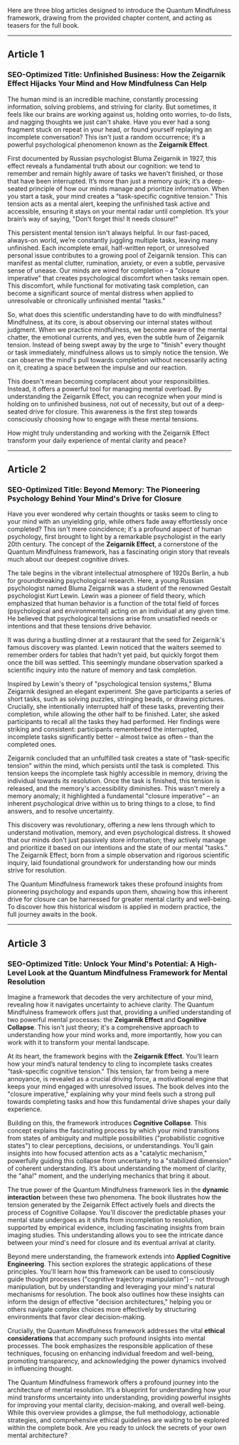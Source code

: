 Here are three blog articles designed to introduce the Quantum Mindfulness framework, drawing from the provided chapter content, and acting as teasers for the full book.

---

## Article 1

### **SEO-Optimized Title:** Unfinished Business: How the Zeigarnik Effect Hijacks Your Mind and How Mindfulness Can Help

The human mind is an incredible machine, constantly processing information, solving problems, and striving for clarity. But sometimes, it feels like our brains are working against us, holding onto worries, to-do lists, and nagging thoughts we just can't shake. Have you ever had a song fragment stuck on repeat in your head, or found yourself replaying an incomplete conversation? This isn't just a random occurrence; it’s a powerful psychological phenomenon known as the **Zeigarnik Effect**.

First documented by Russian psychologist Bluma Zeigarnik in 1927, this effect reveals a fundamental truth about our cognition: we tend to remember and remain highly aware of tasks we haven't finished, or those that have been interrupted. It’s more than just a memory quirk; it’s a deep-seated principle of how our minds manage and prioritize information. When you start a task, your mind creates a "task-specific cognitive tension." This tension acts as a mental alert, keeping the unfinished task active and accessible, ensuring it stays on your mental radar until completion. It’s your brain’s way of saying, "Don't forget this! It needs closure!"

This persistent mental tension isn't always helpful. In our fast-paced, always-on world, we’re constantly juggling multiple tasks, leaving many unfinished. Each incomplete email, half-written report, or unresolved personal issue contributes to a growing pool of Zeigarnik tension. This can manifest as mental clutter, rumination, anxiety, or even a subtle, pervasive sense of unease. Our minds are wired for completion – a "closure imperative" that creates psychological discomfort when tasks remain open. This discomfort, while functional for motivating task completion, can become a significant source of mental distress when applied to unresolvable or chronically unfinished mental "tasks."

So, what does this scientific understanding have to do with mindfulness? Mindfulness, at its core, is about observing our internal states without judgment. When we practice mindfulness, we become aware of the mental chatter, the emotional currents, and yes, even the subtle hum of Zeigarnik tension. Instead of being swept away by the urge to "finish" every thought or task immediately, mindfulness allows us to simply notice the tension. We can observe the mind's pull towards completion without necessarily acting on it, creating a space between the impulse and our reaction.

This doesn't mean becoming complacent about your responsibilities. Instead, it offers a powerful tool for managing mental overload. By understanding the Zeigarnik Effect, you can recognize when your mind is holding on to unfinished business, not out of necessity, but out of a deep-seated drive for closure. This awareness is the first step towards consciously choosing how to engage with these mental tensions.

How might truly understanding and working with the Zeigarnik Effect transform your daily experience of mental clarity and peace?

---

## Article 2

### **SEO-Optimized Title:** Beyond Memory: The Pioneering Psychology Behind Your Mind's Drive for Closure

Have you ever wondered why certain thoughts or tasks seem to cling to your mind with an unyielding grip, while others fade away effortlessly once completed? This isn't mere coincidence; it's a profound aspect of human psychology, first brought to light by a remarkable psychologist in the early 20th century. The concept of the **Zeigarnik Effect**, a cornerstone of the Quantum Mindfulness framework, has a fascinating origin story that reveals much about our deepest cognitive drives.

The tale begins in the vibrant intellectual atmosphere of 1920s Berlin, a hub for groundbreaking psychological research. Here, a young Russian psychologist named Bluma Zeigarnik was a student of the renowned Gestalt psychologist Kurt Lewin. Lewin was a pioneer of field theory, which emphasized that human behavior is a function of the total field of forces (psychological and environmental) acting on an individual at any given time. He believed that psychological tensions arise from unsatisfied needs or intentions and that these tensions drive behavior.

It was during a bustling dinner at a restaurant that the seed for Zeigarnik's famous discovery was planted. Lewin noticed that the waiters seemed to remember orders for tables that hadn't yet paid, but quickly forgot them once the bill was settled. This seemingly mundane observation sparked a scientific inquiry into the nature of memory and task completion.

Inspired by Lewin's theory of "psychological tension systems," Bluma Zeigarnik designed an elegant experiment. She gave participants a series of short tasks, such as solving puzzles, stringing beads, or drawing pictures. Crucially, she intentionally interrupted half of these tasks, preventing their completion, while allowing the other half to be finished. Later, she asked participants to recall all the tasks they had performed. Her findings were striking and consistent: participants remembered the interrupted, incomplete tasks significantly better – almost twice as often – than the completed ones.

Zeigarnik concluded that an unfulfilled task creates a state of "task-specific tension" within the mind, which persists until the task is completed. This tension keeps the incomplete task highly accessible in memory, driving the individual towards its resolution. Once the task is finished, this tension is released, and the memory's accessibility diminishes. This wasn't merely a memory anomaly; it highlighted a fundamental "closure imperative" – an inherent psychological drive within us to bring things to a close, to find answers, and to resolve uncertainty.

This discovery was revolutionary, offering a new lens through which to understand motivation, memory, and even psychological distress. It showed that our minds don't just passively store information; they actively manage and prioritize it based on our intentions and the state of our mental "tasks." The Zeigarnik Effect, born from a simple observation and rigorous scientific inquiry, laid foundational groundwork for understanding how our minds strive for resolution.

The Quantum Mindfulness framework takes these profound insights from pioneering psychology and expands upon them, showing how this inherent drive for closure can be harnessed for greater mental clarity and well-being. To discover how this historical wisdom is applied in modern practice, the full journey awaits in the book.

---

## Article 3

### **SEO-Optimized Title:** Unlock Your Mind's Potential: A High-Level Look at the Quantum Mindfulness Framework for Mental Resolution

Imagine a framework that decodes the very architecture of your mind, revealing how it navigates uncertainty to achieve clarity. The Quantum Mindfulness framework offers just that, providing a unified understanding of two powerful mental processes: the **Zeigarnik Effect** and **Cognitive Collapse**. This isn't just theory; it's a comprehensive approach to understanding how your mind works and, more importantly, how you can work with it to transform your mental landscape.

At its heart, the framework begins with the **Zeigarnik Effect**. You’ll learn how your mind’s natural tendency to cling to incomplete tasks creates "task-specific cognitive tension." This tension, far from being a mere annoyance, is revealed as a crucial driving force, a motivational engine that keeps your mind engaged with unresolved issues. The book delves into the "closure imperative," explaining why your mind feels such a strong pull towards completing tasks and how this fundamental drive shapes your daily experience.

Building on this, the framework introduces **Cognitive Collapse**. This concept explains the fascinating process by which your mind transitions from states of ambiguity and multiple possibilities ("probabilistic cognitive states") to clear perceptions, decisions, or understandings. You’ll gain insights into how focused attention acts as a "catalytic mechanism," powerfully guiding this collapse from uncertainty to a "stabilized dimension" of coherent understanding. It’s about understanding the moment of clarity, the "aha!" moment, and the underlying mechanics that bring it about.

The true power of the Quantum Mindfulness framework lies in the **dynamic interaction** between these two phenomena. The book illustrates how the tension generated by the Zeigarnik Effect actively fuels and directs the process of Cognitive Collapse. You'll discover the predictable phases your mental state undergoes as it shifts from incompletion to resolution, supported by empirical evidence, including fascinating insights from brain imaging studies. This understanding allows you to see the intricate dance between your mind's need for closure and its eventual arrival at clarity.

Beyond mere understanding, the framework extends into **Applied Cognitive Engineering**. This section explores the strategic applications of these principles. You'll learn how this framework can be used to consciously guide thought processes ("cognitive trajectory manipulation") – not through manipulation, but by understanding and leveraging your mind's natural mechanisms for resolution. The book also outlines how these insights can inform the design of effective "decision architectures," helping you or others navigate complex choices more effectively by structuring environments that favor clear decision-making.

Crucially, the Quantum Mindfulness framework addresses the vital **ethical considerations** that accompany such profound insights into mental processes. The book emphasizes the responsible application of these techniques, focusing on enhancing individual freedom and well-being, promoting transparency, and acknowledging the power dynamics involved in influencing thought.

The Quantum Mindfulness framework offers a profound journey into the architecture of mental resolution. It’s a blueprint for understanding how your mind transforms uncertainty into understanding, providing powerful insights for improving your mental clarity, decision-making, and overall well-being. While this overview provides a glimpse, the full methodology, actionable strategies, and comprehensive ethical guidelines are waiting to be explored within the complete book. Are you ready to unlock the secrets of your own mental architecture?